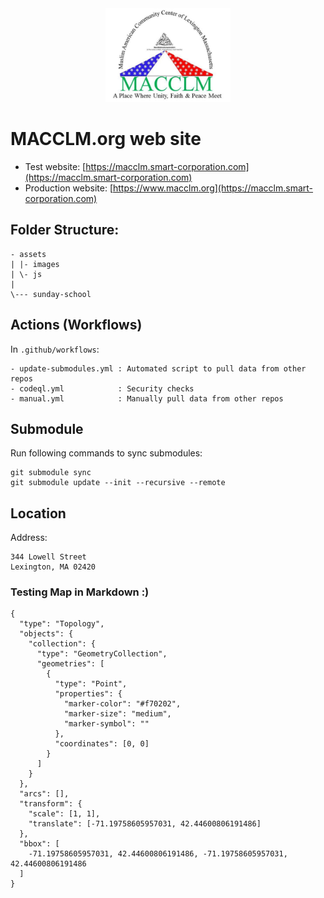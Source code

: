 <div style="text-align: center;">
    <img src="/assets/images/logo.jpg" width="200">
</div>

# MACCLM.org web site

- Test website: [https://macclm.smart-corporation.com](https://macclm.smart-corporation.com)
- Production website: [https://www.macclm.org](https://macclm.smart-corporation.com)

## Folder Structure:

```
- assets
| |- images
| \- js
|
\--- sunday-school
```

## Actions (Workflows)

In `.github/workflows`:

```
- update-submodules.yml : Automated script to pull data from other repos
- codeql.yml            : Security checks
- manual.yml            : Manually pull data from other repos
```

## Submodule

Run following commands to sync submodules:

```
git submodule sync
git submodule update --init --recursive --remote
```

## Location

Address:

```
344 Lowell Street
Lexington, MA 02420
```

### Testing Map in Markdown :)

```topojson
{
  "type": "Topology",
  "objects": {
    "collection": {
      "type": "GeometryCollection",
      "geometries": [
        {
          "type": "Point",
          "properties": {
            "marker-color": "#f70202",
            "marker-size": "medium",
            "marker-symbol": ""
          },
          "coordinates": [0, 0]
        }
      ]
    }
  },
  "arcs": [],
  "transform": {
    "scale": [1, 1],
    "translate": [-71.19758605957031, 42.44600806191486]
  },
  "bbox": [
    -71.19758605957031, 42.44600806191486, -71.19758605957031, 42.44600806191486
  ]
}
```
